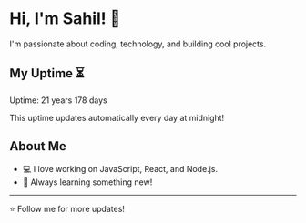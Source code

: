 # Hi, I'm Sahil! 👋

I'm passionate about coding, technology, and building cool projects.

## My Uptime ⏳
Uptime: 21 years 178 days

This uptime updates automatically every day at midnight!

## About Me
- 💻 I love working on JavaScript, React, and Node.js.
- 🎯 Always learning something new!

---

⭐️ Follow me for more updates!
